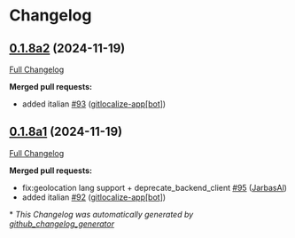 # Changelog

## [0.1.8a2](https://github.com/OpenVoiceOS/skill-ovos-weather/tree/0.1.8a2) (2024-11-19)

[Full Changelog](https://github.com/OpenVoiceOS/skill-ovos-weather/compare/0.1.8a1...0.1.8a2)

**Merged pull requests:**

- added italian [\#93](https://github.com/OpenVoiceOS/skill-ovos-weather/pull/93) ([gitlocalize-app[bot]](https://github.com/apps/gitlocalize-app))

## [0.1.8a1](https://github.com/OpenVoiceOS/skill-ovos-weather/tree/0.1.8a1) (2024-11-19)

[Full Changelog](https://github.com/OpenVoiceOS/skill-ovos-weather/compare/0.1.7...0.1.8a1)

**Merged pull requests:**

- fix:geolocation lang support + deprecate\_backend\_client [\#95](https://github.com/OpenVoiceOS/skill-ovos-weather/pull/95) ([JarbasAl](https://github.com/JarbasAl))
- added italian [\#92](https://github.com/OpenVoiceOS/skill-ovos-weather/pull/92) ([gitlocalize-app[bot]](https://github.com/apps/gitlocalize-app))



\* *This Changelog was automatically generated by [github_changelog_generator](https://github.com/github-changelog-generator/github-changelog-generator)*
